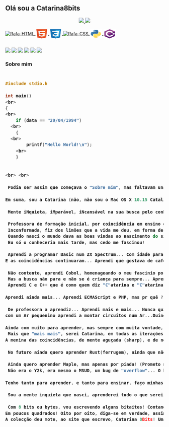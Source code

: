 ## Olá sou a Catarina8bits
<!-- Github stats-->

<div align="center">
  <a href="https://github.com/Cati94">
  <img height="180em" src="https://github-readme-stats.vercel.app/api?username=Cati94&show_icons=true&theme=dark&include_all_commits=true&count_private=true"/>
  <img height="180em" src="https://github-readme-stats.vercel.app/api/top-langs/?username=Cati94&layout=compact&langs_count=7&theme=dark"/>
</div>
<div style="display: inline_block"><br>
  
   <img align="center" alt="Rafa-HTML" height="30" width="40" src="https://cdn.jsdelivr.net/gh/devicons/devicon/icons/java/java-original-wordmark.svg" />
  <img align="center" alt="Rafa-HTML" height="30" width="40" src="https://raw.githubusercontent.com/devicons/devicon/master/icons/html5/html5-original.svg">
  <img align="center" alt="Rafa-CSS" height="30" width="40" src="https://raw.githubusercontent.com/devicons/devicon/master/icons/css3/css3-original.svg">
  <img align="center" alt="Rafa-CSS" height="30" width="40" src="https://cdn.jsdelivr.net/gh/devicons/devicon/icons/php/php-original.svg" />
  <img align="center" alt="Rafa-Python" height="30" width="40" src="https://raw.githubusercontent.com/devicons/devicon/master/icons/python/python-original.svg">
  <img align="center" alt="Rafa-Csharp" height="30" width="40" src="https://raw.githubusercontent.com/devicons/devicon/master/icons/csharp/csharp-original.svg">
</div>
  
  ##
 <!-- Redes sociais -->
<div> 
  <a href="https://www.youtube.com/user/caticc16" target="_blank"><img src="https://img.shields.io/badge/YouTube-FF0000?style=for-the-badge&logo=youtube&logoColor=white" target="_blank"></a>
  <a href = "mailto:cati.c.costa@gmail.com"><img src="https://img.shields.io/badge/-Gmail-%23333?style=for-the-badge&logo=gmail&logoColor=white" target="_blank"></a>
  <a href="https://www.linkedin.com/in/catarina-correia-da-costa-b12740197/" target="_blank"><img src="https://img.shields.io/badge/-LinkedIn-%230077B5?style=for-the-badge&logo=linkedin&logoColor=white" target="_blank"></a> 
  <a href = "https://www.facebook.com/profile.php?id=100076347541598"><img src="https://img.shields.io/badge/Facebook-1877F2?style=for-the-badge&logo=facebook&logoColor=white"></a>
  <a href = "https://palavras-entorpecidas.blogspot.com/"><img src="https://img.shields.io/badge/Blogger-FF5722?style=for-the-badge&logo=blogger&logoColor=white" target="_blank"></a>
<a href = "http://catarina8bits.epizy.com/"><img src="https://img.shields.io/badge/Wordpress-21759B?style=for-the-badge&logo=wordpress&logoColor=white"></a>

</div>

<h3>Sobre mim<h3>

```c

#include stdio.h

int main()
<br>
{
<br>
	if (data == "29/04/1994") 
  <br>
	{
  <br>
		printf("Hello World!\n");
    <br>
	}
	

<br> <br>

 Podia ser assim que começava o "Sobre mim", mas faltavam uns quantos terabytes de código genético, com bugs!
 
Em suma, sou a Catarina (não, não sou o Mac OS X 10.15 Catalina), sou mesmo a Catarina! Poderia ser a Grande, mas sou Grande, apesar de pequenina!

 Mente iNquieta, iMparável, iNcansável na sua busca pelo conhecimento, mas apesar de tantos "i", não sou um "produto Apple", nem gosto de maças!

 Professora de formação inicial, por coincidência em ensino da lingua em que o meu nome dá o nome a uma das versões do sistema operativo da Apple (Mac OS 10.15),  tanta coincidência...
 Inconformada, fiz dos limões que a vida me deu, em forma de pandemia, e fiz uma bateria! Que é como quem diz "uma bateria de formações", que me levou a aperceber  a paixão que tenho pela tecnologia!
 Quando nasci o mundo dava as boas vindas ao nascimento do sistema operativo que haveria de o mudar... Não! Não era da Apple, era da Microsoft! Em 1994, o mundo < daria as boas vindas ao Windows 95!
 Eu só o conheceria mais tarde, mas cedo me fascinou!

 Aprendi a programar Basic num ZX Spectrum... Com idade para ser meu pai, fosse eu um computador e os chips se auto-multiplicassem! Numa tarde solarenga, aprendi  o Basic!
E as coincidências continuaram... Aprendi que gostava de café... Não de Coffee Script, mas de café de beber... Pouco depois aprendi Java! Com café, ou sem ele! ;) 

 Não contente, aprendi Cobol, homenageando o meu fascinio por dinossauros. Foi o mais proximo que consegui de me "tornar um"!
 Mas a busca não para e não se é criança para sempre... Aprendi Pascal... Apesar de não falar francês (Perdoa-me Blaise Pascal)!
 Aprendi C e C++ que é como quem diz "C"atarina e "C"atarina muito mais" (C++), quase preságio do que iria ser!

Aprendi ainda mais... Aprendi ECMAScript e PHP, mas pr quê ? Para aprender mais ainda!

 De professora a aprendiz... Aprendi mais e mais... Nunca quieta, mas sempre despachada, aprendi de tudo um pouco, e do muito descobri, que tudo o que aprendi era nada... Comparado com o que viria a aprender!
com um Ar pequenino aprendi a montar circuitos num Ar...Duino! E com ele ensinei robótica!

Ainda com muito para aprender, mas sempre com muita vontade, mais do que um professor de "prateleira", sou aprendiz de verdade! Tornei-me aprendiz, para sempre aprender... 
 Mais que "mais mais", serei Catarina, em todas as iterações, aprendiz, professora, mente inquieta, talvez "Stora", alguém que se recusou a baixar os braços... E aprendeu cada vez mais!
A menina das coincidências, de mente aguçada (sharp), e de nome Catarina, aprendi C#, mas senti-me pequenina!

 No futuro ainda quero aprender Rust(ferrugem), ainda que não esteja enferrujada!

 Ainda quero aprender Maple, mas apenas por piada! (Prometo não cometer o mesmo bug)! Haja quem entenda a piada! Talvez muito poucos, mas os poucos serão muitos, a perceber o bug, de 1994!
 Não era o Y2k, era mesmo o MSUD, um bug de "overflow"... O bug que me lixou!

Tenho tanto para aprender, e tanto para ensinar, faço minhas as palavras do sábio que diz que a melhor forma de ensinar é aprender, para aprender o que posso e ensinar o que sei!

 Sou a mente inquieta que nasci, aprenderei tudo o que serei!

 Com 8 bits ou bytes, vou escrevendo alguns bitaites! Contando a história de um professor, que se tornou programador! Colecionador de retro-computing de 8 bits animados, quem diria que se descreve o mundo...
Em poucos quadrados! Oito por oito, diga-se em verdade, assim se compunham as imagens, na "antiguidade"!
A colecção deu mote, ao site que escrevo, Catarina 8Bits! Uma homenagem ao tempo onde com pouco se fazia muito e na simplicidade se escrevia a beleza e com apenas 8 pequeninos bits, se fazia magia!


 
